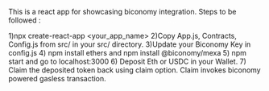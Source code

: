 This is a react app for showcasing biconomy integration.
Steps to be followed :

1)npx create-react-app <your_app_name>
2)Copy App.js, Contracts, Config.js from src/ in your src/ directory.
3)Update your Biconomy Key in config.js
4) npm install ethers and npm install @biconomy/mexa
5) npm start and go to localhost:3000
6) Deposit Eth or USDC in your Wallet.
7) Claim the deposited token back using claim option. Claim invokes biconomy powered gasless transaction.